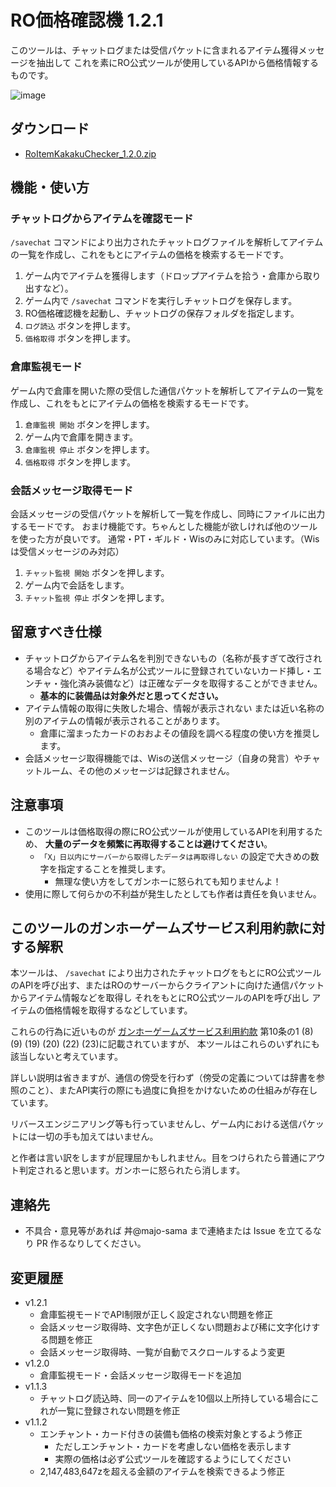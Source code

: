 # RO価格確認機 1.2.1

このツールは、チャットログまたは受信パケットに含まれるアイテム獲得メッセージを抽出して これを素にRO公式ツールが使用しているAPIから価格情報するものです。

![image](https://github.com/majo-sama/RoItemKakakuChecker/assets/157029319/1b9122c6-482d-43fd-8e51-d7e4ea664b9d)

## ダウンロード

- [RoItemKakakuChecker_1.2.0.zip](https://github.com/majo-sama/RoItemKakakuChecker/releases/download/1.2.0/RoItemKakakuChecker_1.2.0.zip)

## 機能・使い方

### チャットログからアイテムを確認モード

`/savechat` コマンドにより出力されたチャットログファイルを解析してアイテムの一覧を作成し、これをもとにアイテムの価格を検索するモードです。

1. ゲーム内でアイテムを獲得します（ドロップアイテムを拾う・倉庫から取り出すなど）。
2. ゲーム内で `/savechat` コマンドを実行しチャットログを保存します。
3. RO価格確認機を起動し、チャットログの保存フォルダを指定します。
4. `ログ読込` ボタンを押します。
5. `価格取得` ボタンを押します。

### 倉庫監視モード

ゲーム内で倉庫を開いた際の受信した通信パケットを解析してアイテムの一覧を作成し、これをもとにアイテムの価格を検索するモードです。

1. `倉庫監視 開始` ボタンを押します。
2. ゲーム内で倉庫を開きます。
3. `倉庫監視 停止` ボタンを押します。
4. `価格取得` ボタンを押します。

### 会話メッセージ取得モード

会話メッセージの受信パケットを解析して一覧を作成し、同時にファイルに出力するモードです。
おまけ機能です。ちゃんとした機能が欲しければ他のツールを使った方が良いです。
通常・PT・ギルド・Wisのみに対応しています。（Wisは受信メッセージのみ対応）

1. `チャット監視 開始` ボタンを押します。
2. ゲーム内で会話をします。
3. `チャット監視 停止` ボタンを押します。

## 留意すべき仕様

- チャットログからアイテム名を判別できないもの（名称が長すぎて改行される場合など）やアイテム名が公式ツールに登録されていないカード挿し・エンチャ・強化済み装備など）は正確なデータを取得することができません。
  - **基本的に装備品は対象外だと思ってください。**
- アイテム情報の取得に失敗した場合、情報が表示されない または近い名称の別のアイテムの情報が表示されることがあります。
  - 倉庫に溜まったカードのおおよその値段を調べる程度の使い方を推奨します。
- 会話メッセージ取得機能では、Wisの送信メッセージ（自身の発言）やチャットルーム、その他のメッセージは記録されません。

## 注意事項

- このツールは価格取得の際にRO公式ツールが使用しているAPIを利用するため、 **大量のデータを頻繁に再取得することは避けてください**。
  - `「X」日以内にサーバーから取得したデータは再取得しない` の設定で大きめの数字を指定することを推奨します。
    - 無理な使い方をしてガンホーに怒られても知りませんよ！
- 使用に際して何らかの不利益が発生したとしても作者は責任を負いません。

## このツールのガンホーゲームズサービス利用約款に対する解釈

本ツールは、 `/savechat` により出力されたチャットログをもとにRO公式ツールのAPIを呼び出す、またはROのサーバーからクライアントに向けた通信パケットからアイテム情報などを取得し
それをもとにRO公式ツールのAPIを呼び出し アイテムの価格情報を取得するなどしています。

これらの行為に近いものが [ガンホーゲームズサービス利用約款](https://www.gungho.jp/rules/) 第10条の1 (8) (9) (19) (20) (22) (23)に記載されていますが、
本ツールはこれらのいずれにも該当しないと考えています。

詳しい説明は省きますが、通信の傍受を行わず（傍受の定義については辞書を参照のこと）、またAPI実行の際にも過度に負担をかけないための仕組みが存在しています。

リバースエンジニアリング等も行っていませんし、ゲーム内における送信パケットには一切の手も加えてはいません。

と作者は言い訳をしますが屁理屈かもしれません。目をつけられたら普通にアウト判定されると思います。ガンホーに怒られたら消します。

## 連絡先

- 不具合・意見等があれば 丼@majo-sama まで連絡または Issue を立てるなり PR 作るなりしてください。

## 変更履歴

- v1.2.1
  - 倉庫監視モードでAPI制限が正しく設定されない問題を修正
  - 会話メッセージ取得時、文字色が正しくない問題および稀に文字化けする問題を修正
  - 会話メッセージ取得時、一覧が自動でスクロールするよう変更
- v1.2.0
  - 倉庫監視モード・会話メッセージ取得モードを追加
- v1.1.3
  - チャットログ読込時、同一のアイテムを10個以上所持している場合にこれが一覧に登録されない問題を修正
- v1.1.2
  - エンチャント・カード付きの装備も価格の検索対象とするよう修正
    - ただしエンチャント・カードを考慮しない価格を表示します
    - 実際の価格は必ず公式ツールを確認するようにしてください
  - 2,147,483,647zを超える金額のアイテムを検索できるよう修正
